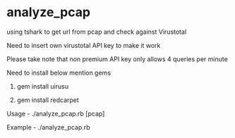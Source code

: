 # analyze_pcap
using tshark to get url from pcap and check against Virustotal

Need to insert own virustotal API key to make it work

Please take note that non premium API key only allows 4 queries per minute

Need to install below mention gems

1) gem install uirusu

2) gem install redcarpet

Usage - ./analyze_pcap.rb [pcap]

Example - ./analyze_pcap.rb <pcap file>

             

